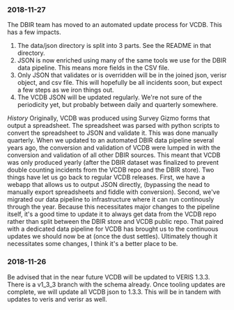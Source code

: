 ### 2018-11-27
The DBIR team has moved to an automated update process for VCDB.  This has a few impacts.

1. The data/json directory is split into 3 parts.  See the README in that directory.
2. JSON is now enriched using many of the same tools we use for the DBIR data pipeline. This means more fields in the CSV file.
3. Only JSON that validates or is overridden will be in the joined json, verisr object, and csv file.  This will hopefully be all incidents soon, but expect a few steps as we iron things out.
4. The VCDB JSON will be updated regularly.  We're not sure of the periodicity yet, but probably between daily and quarterly somewhere.

*History*
Originally, VCDB was produced using Survey Gizmo forms that output a spreadsheet.  The spreadsheet was parsed with python scripts to convert the spreadsheet to JSON and validate it.  This was done manually quarterly.  When we updated to an automated DBIR data pipeline several years ago, the conversion and validation of VCDB were lumped in with the conversion and validation of all other DBIR sources.  This meant that VCDB was only produced yearly (after the DBIR dataset was finalized to prevent double counting incidents from the VCDB repo and the DBIR store).  Two things have let us go back to regular VCDB releases.  First, we have a webapp that allows us to output JSON directly, (bypassing the nead to manually export spreadsheets and fiddle with conversion).  Second, we've migrated our data pipeline to infrastructure where it can run continously through the year.  Because this necessitates major changes to the pipeline itself, it's a good time to update it to always get data from the VCDB repo rather than split between the DBIR store and VCDB public repo.  That paired with a dedicated data pipeline for VCDB has brought us to the continuous updates we should now be at (once the dust settles).  Ultimately though it necessitates some changes, I think it's a better place to be.

### 2018-11-26
Be advised that in the near future VCDB will be updated to VERIS 1.3.3.  There is a v1_3_3 branch with the schema already.  Once tooling updates are complete, we will update all VCDB json to 1.3.3. This will be in tandem with updates to veris and verisr as well.